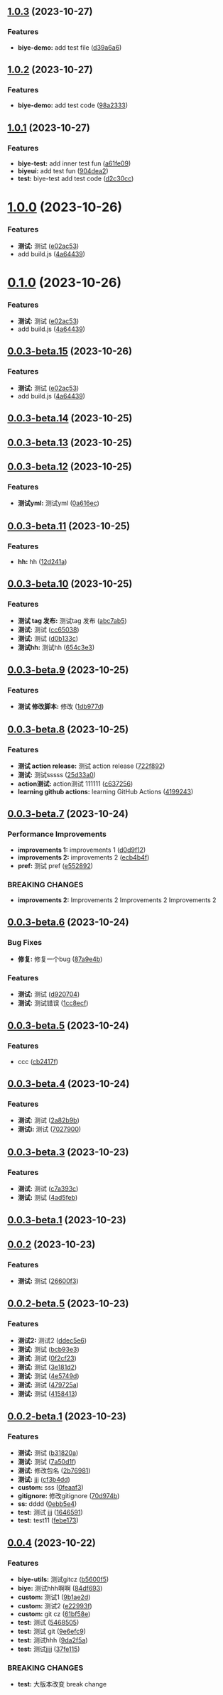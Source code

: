 ## [1.0.3](https://github.com/biyejun/biyejun-utils/compare/v1.0.2...v1.0.3) (2023-10-27)


### Features

* **biye-demo:** add test file ([d39a6a6](https://github.com/biyejun/biyejun-utils/commit/d39a6a6d9be1397e1932d8a433ed2e0a0237ba62))



## [1.0.2](https://github.com/biyejun/biyejun-utils/compare/v1.0.1...v1.0.2) (2023-10-27)


### Features

* **biye-demo:** add test code ([98a2333](https://github.com/biyejun/biyejun-utils/commit/98a2333bc9998acb90cb9ac91bac632cadde08f2))



## [1.0.1](https://github.com/biyejun/biyejun-utils/compare/v1.0.0...v1.0.1) (2023-10-27)


### Features

* **biye-test:** add inner test fun ([a61fe09](https://github.com/biyejun/biyejun-utils/commit/a61fe090a9d8964d1a5e64c85faa56df20ebc1f5))
* **biyeui:** add test fun ([904dea2](https://github.com/biyejun/biyejun-utils/commit/904dea2efd5413ad543cc42c3fbd4ea0d0ecce3e))
* **test:** biye-test add test code ([d2c30cc](https://github.com/biyejun/biyejun-utils/commit/d2c30cccd3ff698a19fa2b08b60153a63c008a99))



# [1.0.0](https://github.com/biyejun/biyejun-utils/compare/v0.0.3-beta.14...v1.0.0) (2023-10-26)


### Features

* **测试:** 测试 ([e02ac53](https://github.com/biyejun/biyejun-utils/commit/e02ac5353956d0b3693c9fda4a708d5f42530439))
* add build.js ([4a64439](https://github.com/biyejun/biyejun-utils/commit/4a644396aeb97579992415e545eaff487550bdd0))



# [0.1.0](https://github.com/biyejun/biyejun-utils/compare/v0.0.3-beta.14...v0.1.0) (2023-10-26)


### Features

* **测试:** 测试 ([e02ac53](https://github.com/biyejun/biyejun-utils/commit/e02ac5353956d0b3693c9fda4a708d5f42530439))
* add build.js ([4a64439](https://github.com/biyejun/biyejun-utils/commit/4a644396aeb97579992415e545eaff487550bdd0))



## [0.0.3-beta.15](https://github.com/biyejun/biyejun-utils/compare/v0.0.3-beta.14...v0.0.3-beta.15) (2023-10-26)


### Features

* **测试:** 测试 ([e02ac53](https://github.com/biyejun/biyejun-utils/commit/e02ac5353956d0b3693c9fda4a708d5f42530439))
* add build.js ([4a64439](https://github.com/biyejun/biyejun-utils/commit/4a644396aeb97579992415e545eaff487550bdd0))



## [0.0.3-beta.14](https://github.com/biyejun/biyejun-utils/compare/v0.0.3-beta.13...v0.0.3-beta.14) (2023-10-25)



## [0.0.3-beta.13](https://github.com/biyejun/biyejun-utils/compare/v0.0.3-beta.12...v0.0.3-beta.13) (2023-10-25)



## [0.0.3-beta.12](https://github.com/biyejun/biyejun-utils/compare/v0.0.3-beta.11...v0.0.3-beta.12) (2023-10-25)


### Features

* **测试yml:** 测试yml ([0a616ec](https://github.com/biyejun/biyejun-utils/commit/0a616eca7d22db91cb9046baa6c3efe28825d67b))



## [0.0.3-beta.11](https://github.com/biyejun/biyejun-utils/compare/v0.0.3-beta.10...v0.0.3-beta.11) (2023-10-25)


### Features

* **hh:** hh ([12d241a](https://github.com/biyejun/biyejun-utils/commit/12d241a54d518925df32087c6b80e1d7a4e1ebfc))



## [0.0.3-beta.10](https://github.com/biyejun/biyejun-utils/compare/v0.0.3-beta.9...v0.0.3-beta.10) (2023-10-25)


### Features

* **测试 tag 发布:** 测试tag 发布 ([abc7ab5](https://github.com/biyejun/biyejun-utils/commit/abc7ab58137cede84056994b107da12bd7ca947c))
* **测试:** 测试 ([cc65038](https://github.com/biyejun/biyejun-utils/commit/cc65038cd5ca9a67657b9a91d218234d0d3f52da))
* **测试:** 测试 ([d0b133c](https://github.com/biyejun/biyejun-utils/commit/d0b133cf277ba4717a76bb75f1e646870aa87210))
* **测试hh:** 测试hh ([654c3e3](https://github.com/biyejun/biyejun-utils/commit/654c3e3d7a6b0200ad5c55855ca4723445368f13))



## [0.0.3-beta.9](https://github.com/biyejun/biyejun-utils/compare/v0.0.3-beta.8...v0.0.3-beta.9) (2023-10-25)


### Features

* **测试 修改脚本:** 修改 ([1db977d](https://github.com/biyejun/biyejun-utils/commit/1db977d0a71cde6a0acfda7ae35629224264a9d4))



## [0.0.3-beta.8](https://github.com/biyejun/biyejun-utils/compare/v0.0.3-beta.7...v0.0.3-beta.8) (2023-10-25)


### Features

* **测试 action release:** 测试 action release ([722f892](https://github.com/biyejun/biyejun-utils/commit/722f8924de0f10355fae498bc2d10ce19668dbfa))
* **测试:** 测试sssss ([25d33a0](https://github.com/biyejun/biyejun-utils/commit/25d33a0da89d5f82d22b7fb3143ad18e0c5b8c42))
* **action测试:** action测试 111111 ([c637256](https://github.com/biyejun/biyejun-utils/commit/c637256ad9b0d934859cdf1ca132a0f7b71ac568))
* **learning github actions:** learning GitHub Actions ([4199243](https://github.com/biyejun/biyejun-utils/commit/41992439377f7de582a31e4a5e49b4ed2a79aeab))



## [0.0.3-beta.7](https://github.com/biyejun/biyejun-utils/compare/v0.0.3-beta.6...v0.0.3-beta.7) (2023-10-24)


### Performance Improvements

* **improvements 1:** improvements 1 ([d0d9f12](https://github.com/biyejun/biyejun-utils/commit/d0d9f12659898df959e2806643ad68955068ffd3))
* **improvements 2:** improvements 2 ([ecb4b4f](https://github.com/biyejun/biyejun-utils/commit/ecb4b4fc0fab2d60885e2a25542c55ec3c091289))
* **pref:** 测试 pref ([e552892](https://github.com/biyejun/biyejun-utils/commit/e5528926080f2da65275632558921f15aaf76a8e))


### BREAKING CHANGES

* **improvements 2:** Improvements 2
Improvements 2
Improvements 2



## [0.0.3-beta.6](https://github.com/biyejun/biyejun-utils/compare/v0.0.3-beta.5...v0.0.3-beta.6) (2023-10-24)


### Bug Fixes

* **修复:** 修复一个bug ([87a9e4b](https://github.com/biyejun/biyejun-utils/commit/87a9e4b0bd7d57d2a1615be3a515c1e8ae80b0ea))


### Features

* **测试:** 测试 ([d920704](https://github.com/biyejun/biyejun-utils/commit/d920704efa926f7975658feb5cf02bf7a701e534))
* **测试:** 测试错误 ([1cc8ecf](https://github.com/biyejun/biyejun-utils/commit/1cc8ecf3f3cfbd1d3352e16b13f3ca5f5eee668e))



## [0.0.3-beta.5](https://github.com/biyejun/biyejun-utils/compare/v0.0.3-beta.4...v0.0.3-beta.5) (2023-10-24)


### Features

* ccc ([cb2417f](https://github.com/biyejun/biyejun-utils/commit/cb2417f1c550982ac3ea9216f12c581f1b4bd5e4))



## [0.0.3-beta.4](https://github.com/biyejun/biyejun-utils/compare/v0.0.3-beta.3...v0.0.3-beta.4) (2023-10-24)


### Features

* **测试:** 测试 ([2a82b9b](https://github.com/biyejun/biyejun-utils/commit/2a82b9babadc959a34984d12f4f0d17356caca9f))
* **测试i:** 测试 ([7027900](https://github.com/biyejun/biyejun-utils/commit/7027900f8c6d52e746deee4393374a3c0f676433))



## [0.0.3-beta.3](https://github.com/biyejun/biyejun-utils/compare/v0.0.3-beta.1...v0.0.3-beta.3) (2023-10-23)


### Features

* **测试:** 测试 ([c7a393c](https://github.com/biyejun/biyejun-utils/commit/c7a393ce1d2c50989a0d4044a88dea56b8e7d083))
* **测试:** 测试 ([4ad5feb](https://github.com/biyejun/biyejun-utils/commit/4ad5feb80eae537740868ff6e179697cd31744ed))



## [0.0.3-beta.1](https://github.com/biyejun/biyejun-utils/compare/v0.0.2...v0.0.3-beta.1) (2023-10-23)



## [0.0.2](https://github.com/biyejun/biyejun-utils/compare/v0.0.2-beta.5...v0.0.2) (2023-10-23)


### Features

* **测试:** 测试 ([26600f3](https://github.com/biyejun/biyejun-utils/commit/26600f3342cfa759fae8379a0aaa2fbac0dfc2f8))



## [0.0.2-beta.5](https://github.com/biyejun/biyejun-utils/compare/v0.0.2-beta.1...v0.0.2-beta.5) (2023-10-23)


### Features

* **测试2:** 测试2 ([ddec5e6](https://github.com/biyejun/biyejun-utils/commit/ddec5e6ca45800bef4740cb0c5d63da9830822c2))
* **测试:** 测试 ([bcb93e3](https://github.com/biyejun/biyejun-utils/commit/bcb93e31b49e88e2961c093b3db15bff48133437))
* **测试:** 测试 ([0f2cf23](https://github.com/biyejun/biyejun-utils/commit/0f2cf235d676827985597214ee8e12d9e6c3caea))
* **测试:** 测试 ([3e181d2](https://github.com/biyejun/biyejun-utils/commit/3e181d24682c969cba3b42c0f1f4bbeda225a388))
* **测试:** 测试 ([4e5749d](https://github.com/biyejun/biyejun-utils/commit/4e5749d60d85e8fcecd162285129869cba4ba17e))
* **测试:** 测试 ([479725a](https://github.com/biyejun/biyejun-utils/commit/479725a926821d7aad2d23419d2040695692e7c5))
* **测试:** 测试 ([4158413](https://github.com/biyejun/biyejun-utils/commit/41584138fd5b8558973e6b26a996fc34fa6583fb))



## [0.0.2-beta.1](https://github.com/biyejun/biyejun-utils/compare/v0.0.4...v0.0.2-beta.1) (2023-10-23)


### Features

* **测试:** 测试 ([b31820a](https://github.com/biyejun/biyejun-utils/commit/b31820ac70878950d40ddb33c8d79e8f05e6fc72))
* **测试:** 测试 ([7a50d1f](https://github.com/biyejun/biyejun-utils/commit/7a50d1ffa58d9ff443264cc0e0d1491349582d15))
* **测试:** 修改包名 ([2b76981](https://github.com/biyejun/biyejun-utils/commit/2b7698125d36c9baec9f301b49c2ff5373744995))
* **测试:** jjj ([cf3b4dd](https://github.com/biyejun/biyejun-utils/commit/cf3b4ddfe7469fcee250b8fcd5d6fa882b9003c3))
* **custom:** sss ([0feaaf3](https://github.com/biyejun/biyejun-utils/commit/0feaaf328f1a618bb9123e0db5fd20d4463a367d))
* **gitignore:** 修改gitignore ([70d974b](https://github.com/biyejun/biyejun-utils/commit/70d974b7bf9dbe77cd2a02212df5a39cba878653))
* **ss:** dddd ([0ebb5e4](https://github.com/biyejun/biyejun-utils/commit/0ebb5e46a848971ee55bc9f5ea625cbc0d24b6f3))
* **test:** 测试 jjj ([1646591](https://github.com/biyejun/biyejun-utils/commit/164659173d81bd09fcba45ded67a55f4a581b5bc))
* **test:** test11 ([febe173](https://github.com/biyejun/biyejun-utils/commit/febe17358f3255f6a990353497dcba74d5d5c2dd))



## [0.0.4](https://github.com/biyejun/biyejun-utils/compare/61bf58eca69b5d8dab81b90b92fc75f3248d3b8c...v0.0.4) (2023-10-22)


### Features

* **biye-utils:** 测试gitcz ([b5600f5](https://github.com/biyejun/biyejun-utils/commit/b5600f5aeb54d8f74cfb947d7e1c0bb5e551606d))
* **biye:** 测试hhh啊啊 ([84df693](https://github.com/biyejun/biyejun-utils/commit/84df693ba3292c36b4dad2de18566d64420c6c1f))
* **custom:** 测试1 ([9b1ae2d](https://github.com/biyejun/biyejun-utils/commit/9b1ae2dae6dde59099cef83ae4f78520765339bd))
* **custom:** 测试2 ([e22993f](https://github.com/biyejun/biyejun-utils/commit/e22993f64c90b7830e0211614409a3120e8300a2))
* **custom:** git cz ([61bf58e](https://github.com/biyejun/biyejun-utils/commit/61bf58eca69b5d8dab81b90b92fc75f3248d3b8c))
* **test:** 测试 ([5468505](https://github.com/biyejun/biyejun-utils/commit/54685057567d57d02c17c67019d8cdcace5680d9))
* **test:** 测试 git ([9e6efc9](https://github.com/biyejun/biyejun-utils/commit/9e6efc94853cfeb5d12242c102ca752db95d2609))
* **test:** 测试hhh ([9da2f5a](https://github.com/biyejun/biyejun-utils/commit/9da2f5afbc8d565deb8df3a79e003347c4e7b876))
* **test:** 测试jjjj ([37fe115](https://github.com/biyejun/biyejun-utils/commit/37fe1154685a48b9240f8ff6a2aaee468a29b841))


### BREAKING CHANGES

* **test:** 大版本改变 break change



